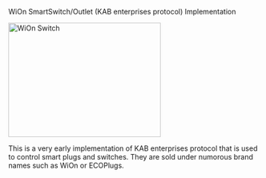 WiOn SmartSwitch/Outlet (KAB enterprises protocol) Implementation

<img src="https://github.com/superhac/wion/blob/master/docs/imgs/wion_switch.jpg" alt="WiOn Switch" style="width:304px;height:228px;">

This is a very early implementation of KAB enterprises protocol that is used to control smart plugs and switches.  They are sold under numorous brand names such as WiOn or ECOPlugs.

